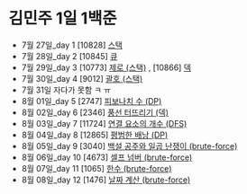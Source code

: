 # 김민주 1일 1백준

-   7월 27일_day 1 [10828] [스택](./230727_day1/10828_스택.py)
-   7월 28일_day 2 [10845] [큐](./230728_day2/10845_큐.py)
-   7월 29일_day 3 [10773] [제로 (스택)](./230729_day3/10773_제로_(스택).py) , [10866] [덱](./230729_day3/10866_덱.py)
-   7월 30일_day 4 [9012] [괄호 (스택)](./230730_day4/9012_괄호_(스택).py)
-   7월 31일 자다가 못함 ㅋ ㅠ
-   8월 01일_day 5 [2747] [피보나치 수 (DP)](./230801_day5/2747_피보나치_수_(DP).py)
-   8월 02일_day 6 [2346] [풍선 터뜨리기 (덱)](./230802_day6/2346_풍선_터뜨리기_(덱).py)
-   8월 03일_day 7 [11724] [연결 요소의 개수 (DFS)](./230803_day7/11724_연결_요소의_개수_(DFS).py)
-   8월 04일_day 8 [12865] [평범한 배낭 (DP)](./230804_day8/12865_평범한_배낭_(DP).py)
-   8월 05일_day 9 [3040] [백설 공주와 일곱 난쟁이 (brute-force)](./230805_day9/3040_백설_공주와_일곱_난쟁이_(brute-force).py)
-   8월 06일_day 10 [4673] [셀프 넘버 (brute-force)](./230806_day10/4673_셀프_넘버_(brute-force).py)
-   8월 07일_day 11 [1065] [한수 (brute-force)](./230807_day11/1065_한수_(brute-force).py)
-   8월 08일_day 12 [1476] [날짜 계산 (brute-force)](./230808_day12)
